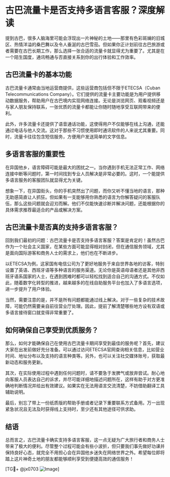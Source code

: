# 古巴流量卡是否支持多语言客服？深度解读

提到古巴，很多人脑海里可能会浮现出一片神秘的土地——那里有色彩斑斓的旧城区、热情洋溢的桑巴舞以及令人垂涎的古巴雪茄。但如果你正计划前往古巴旅游或者需要在古巴长期工作，那么选择一张合适的流量卡就显得尤为重要了。尤其是在一个陌生国度，通讯畅通与否直接关系到你的出行体验和工作效率。

## 古巴流量卡的基本功能

古巴流量卡通常由当地运营商提供，这些运营商包括但不限于ETECSA（Cuban Telecommunications Company）。它们提供的流量卡主要功能是为用户提供移动数据服务，帮助用户在古巴境内实现网络连接。无论是浏览网页、观看视频还是与家人朋友保持联系，一张优质的流量卡都能让你随时随地享受互联网带来的便利。

此外，许多流量卡还提供了语音通话功能，这使得用户不仅能够在线上沟通，还能通过电话与他人交流。这对于那些不习惯使用即时通讯软件的人来说尤其重要。同时，流量卡往往包含短信服务，方便用户发送简单的文字信息。

## 多语言客服的重要性

在异国他乡，语言障碍可能是最大的困扰之一。当你遇到手机无法正常工作、网络连接中断等问题时，第一时间找到专业人员解决是非常必要的。这时，一个能提供多语言服务的客服团队就显得尤为关键。

想象一下，在异国街头，你的手机突然出了问题，而你又听不懂当地的语言，那种无助感简直让人抓狂。但如果有一支能够用你熟悉的语言为你解答疑问的客服队伍，那么这些问题就会迎刃而解。他们不仅能快速诊断并解决问题，还能根据你的具体需求推荐最适合的产品或解决方案。

## 古巴流量卡是否真的支持多语言客服？

回到我们最初的问题：古巴流量卡是否支持多语言客服？答案是肯定的！虽然古巴作为一个社会主义国家，在某些方面可能显得相对封闭，但在通信服务领域，尤其是面向国际游客和商务人士的需求上，他们也在不断进步。

以ETECSA为例，这家国有电信公司为了更好地服务于来自世界各地的访客，特别设置了英语、西班牙语等多种语言的服务渠道。无论你是英语母语者还是其他非西班牙语系国家的人士，在遇到困难时都可以轻松找到适合自己的沟通方式。不仅如此，随着数字化转型的推进，越来越多的在线自助服务平台也加入了多语言选项，进一步提升了用户体验。

当然，需要注意的是，并不是所有问题都能通过线上解决。对于一些复杂的技术故障，可能仍然需要亲自前往营业厅处理。因此，提前了解清楚哪些地方设有双语或多语言接待窗口就变得非常重要了。

## 如何确保自己享受到优质服务？

那么，如何才能确保自己在使用古巴流量卡期间享受到最佳的服务呢？首先，建议大家在出发前做好充分准备。可以通过访问ETECSA官网查询相关信息，比如营业时间、地址分布以及支持的语言种类等。另外，也可以关注社交媒体账号，获取最新动态和服务更新。

其次，在实际使用过程中遇到任何问题时，请不要急于发脾气或放弃尝试。耐心地向客服人员表达自己的诉求，并尽可能详细地描述问题所在，这样有助于对方更准确地判断情况并给出有效建议。如果实在无法用语言交流清楚，不妨借助翻译工具辅助说明。

最后，别忘了带上一份纸质版的帮助手册或者记录下重要联系方式备用。万一出现紧急状况且无法及时获得线上支持时，至少还有其他途径可供求助。

## 结语

总而言之，古巴流量卡确实支持多语言客服，这一点无疑为广大旅行者和商务人士带来了极大的便利。尽管整个过程可能会有些小波折，但只要我们事先做好功课并保持良好心态，就完全不用担心会在异国他乡迷失在网络世界之外。希望每位即将踏上这片神奇土地的朋友都能够顺利享受到便捷高效的通信服务！

[TG💪+ @jx0703 ![Image](https://github.com/user-attachments/assets/dbca1d08-cadb-493c-b0ec-ad6f7a83f270)]